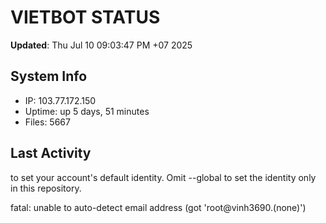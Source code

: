 # VIETBOT STATUS
**Updated**: Thu Jul 10 09:03:47 PM +07 2025

## System Info
- IP: 103.77.172.150
- Uptime: up 5 days, 51 minutes
- Files: 5667

## Last Activity

to set your account's default identity.
Omit --global to set the identity only in this repository.

fatal: unable to auto-detect email address (got 'root@vinh3690.(none)')
